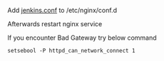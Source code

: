 Add [jenkins.conf](https://github.com/pushkarlaulkar/jenkins-with-nginx-ssl/blob/main/jenkins.conf) to /etc/nginx/conf.d

Afterwards restart nginx service

If you encounter Bad Gateway try below command


```
setsebool -P httpd_can_network_connect 1
```
